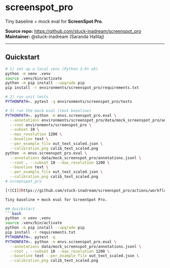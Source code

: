 # screenspot_pro

Tiny baseline + mock eval for **ScreenSpot Pro**.

**Source repo:** https://github.com/stuck-inadream/screenspot_pro  
**Maintainer:** @stuck-inadream (Saranda Halitaj)

---

## Quickstart

```bash
# 1) set up a local venv (Python 3.9+ ok)
python -m venv .venv
source .venv/bin/activate
python -m pip install --upgrade pip
pip install -r environments/screenspot_pro/requirements.txt

# 2) run unit tests
PYTHONPATH=. pytest -q environments/screenspot_pro/tests

# 3) run the mock eval (text baseline)
PYTHONPATH=. python -m envs.screenspot_pro.eval \
  --annotations environments/screenspot_pro/data/mock_screenspot_pro/annotations.jsonl \
  --root environments/screenspot_pro \
  --subset 10 \
  --max_resolution 1200 \
  --baseline text \
  --per_example_file out_text_scaled.json \
  --calibration_png calib_text_scaled.png
python -m envs.screenspot_pro.eval \
  --annotations data/mock_screenspot_pro/annotations.jsonl \
  --root . --subset 10 --max_resolution 1200 \
  --baseline text \
  --per_example_file out_text_scaled.json \
  --calibration_png calib_text_scaled.png
# screenspot_pro

[![CI](https://github.com/stuck-inadream/screenspot_pro/actions/workflows/ci.yml/badge.svg)](https://github.com/stuck-inadream/screenspot_pro/actions/workflows/ci.yml)

Tiny baseline + mock eval for ScreenSpot Pro.

## Quickstart
```bash
python -m venv .venv
source .venv/bin/activate
python -m pip install --upgrade pip
pip install -r requirements.txt
PYTHONPATH=. pytest -q
PYTHONPATH=. python -m envs.screenspot_pro.eval \
  --annotations data/mock_screenspot_pro/annotations.jsonl \
  --root . --subset 10 --max_resolution 1200 \
  --baseline text --per_example_file out_text_scaled.json \
  --calibration_png calib_text_scaled.png

